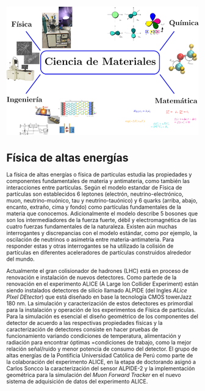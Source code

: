 ---
---

![](img/ciencia_materiales/MaterialsScience-CuscoC.jpg)
<!--*Imagen extraída del siguiente [link](https://www.bbc.com/portuguese/internacional-50274440)*-->
# **Física de altas energías**

La física de altas energías o física de partículas estudia las propiedades y componentes fundamentales de materia y antimateria, como también las interacciones entre partículas. Según el modelo estandar de Física de partículas son establecidos 6 leptones (electrón, neutrino-electrónico, muon, neutrino-muónico, tau y neutrino-tauónico) y 6 quarks (arriba, abajo, encanto, extraño, cima y fondo) como partículas fundamentales de la materia que conocemos. Adicionalmente el modelo describe 5 bosones que son los intermediadores de la fuerza fuerte, débil y electromagnética de las cuatro fuerzas fundamentales de la naturaleza. Existen aún muchas interrogantes y discrepancias con el modelo estándar, como por ejemplo, la oscilación de neutrinos o asimetría entre materia-antimateria. Para responder estas y otras interrogantes se ha utilizado la colisión de partículas en diferentes aceleradores de partículas construidos alrededor del mundo.

Actualmente el gran colisionador de hadrones (LHC) está en proceso de renovación e instalación de nuevos detectores. Como partede de la renovación en el experimento ALICE (A Large Ion Collider Experiment) están siendo instalados detectores de silicio llamado ALPIDE (del Ingles *ALice PIxel DEtector*) que está diseñado en base la tecnología CMOS towerJazz 180 nm. La simulación y caracterización de estos detectores es primordial para la instalación y operación de los experimentos de Física de partículas. Para la simulación es esencial el diseño geométrico de los componentes del detector de acuerdo a las respectivas propiedades físicas y la caracterización de detectores consiste en hacer pruebas de funcionamiento variando condiciones  de temperatura, alimentación y radiación para encontrar óptimas  =condiciones de trabajo, como la mejor relación señal/ruido y menor potencia de consumo del detector. El grupo de altas energías de la Pontificia Universidad Católica de Perú como parte de la colaboración del experimento ALICE, en la etapa de doctorando asignó a Carlos Soncco la caracterización del sensor ALPIDE-2 y la implementación geométrica  para la simulación del *Muon Forward Tracker* en el nuevo sistema de adquisición de datos del experimento ALICE.